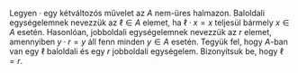 Legyen $·$ egy kétváltozós művelet az $A$ nem-üres halmazon. Baloldali egységelemnek nevezzük az $\ell ∈ A$ elemet, ha  $\ell · x = x$ teljesül bármely $x ∈ A$ esetén. Hasonlóan, jobboldali egységelemnek nevezzük az $r$ elemet, amennyiben $y · r = y$ áll fenn minden $y ∈ A$ esetén. Tegyük fel, hogy $A$-ban van egy $\ell$ baloldali és egy $r$ jobboldali egységelem. Bizonyítsuk be, hogy $\ell = r$.